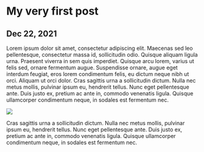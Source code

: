 # My very first post

## Dec 22, 2021

Lorem ipsum dolor sit amet, consectetur adipiscing elit. Maecenas sed leo pellentesque, consectetur massa id, sollicitudin odio. Quisque aliquam ligula urna. Praesent viverra in sem quis imperdiet. Quisque arcu lorem, varius ut felis sed, ornare fermentum augue. Suspendisse ornare, augue eget interdum feugiat, eros lorem condimentum felis, eu dictum neque nibh ut orci. Aliquam ut orci dolor. Cras sagittis urna a sollicitudin dictum. Nulla nec metus mollis, pulvinar ipsum eu, hendrerit tellus. Nunc eget pellentesque ante. Duis justo ex, pretium ac ante in, commodo venenatis ligula. Quisque ullamcorper condimentum neque, in sodales est fermentum nec.

![](https://upload.wikimedia.org/wikipedia/commons/thumb/8/8c/Andromeda_Galaxy_560mm_FL.jpg/2560px-Andromeda_Galaxy_560mm_FL.jpg)

Cras sagittis urna a sollicitudin dictum. Nulla nec metus mollis, pulvinar ipsum eu, hendrerit tellus. Nunc eget pellentesque ante. Duis justo ex, pretium ac ante in, commodo venenatis ligula. Quisque ullamcorper condimentum neque, in sodales est fermentum nec.